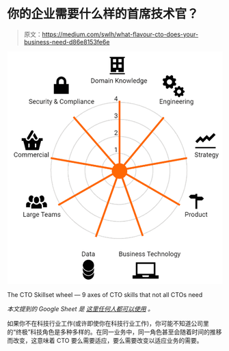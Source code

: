 # 你的企业需要什么样的首席技术官？

> 原文：<https://medium.com/swlh/what-flavour-cto-does-your-business-need-d86e8153fe6e>

![](img/ee85b096f07cb7b4968d26556bbe395c.png)

The CTO Skillset wheel — 9 axes of CTO skills that not all CTOs need

*本文提到的 Google Sheet 是* [*这里任何人都可以使用*](https://docs.google.com/spreadsheets/d/153XXBagUQOVlGC4DhYcLsvgYMaZvuwyPzn-WN-qkZFc/edit?usp=sharing) *。*

如果你不在科技行业工作(或许即使你在科技行业工作)，你可能不知道公司里的“终极”科技角色是多种多样的。在同一业务中，同一角色甚至会随着时间的推移而改变，这意味着 CTO 要么需要适应，要么需要改变以适应业务的需要。
